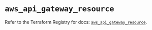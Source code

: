 # `aws_api_gateway_resource`

Refer to the Terraform Registry for docs: [`aws_api_gateway_resource`](https://registry.terraform.io/providers/hashicorp/aws/6.19.0/docs/resources/api_gateway_resource).

